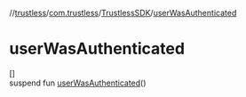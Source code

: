 //[trustless](../../../index.md)/[com.trustless](../index.md)/[TrustlessSDK](index.md)/[userWasAuthenticated](user-was-authenticated.md)

# userWasAuthenticated

[]\
suspend fun [userWasAuthenticated](user-was-authenticated.md)()

